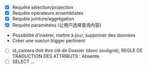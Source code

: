 

- [X] Requête sélection/projection
- [X] Requête opérateurs ensemblistes
- [X] Requête jointure/aggrégation
- [X] Requête paramétées (让用户选择查询内容)
- Possibilité d'insérer, mettre à jour, supprimer des données
- Créer une vue/un trigger pertinent

- [ ] id_camera doit être clé de Dossier (donc souligné), REGLE DE TRADUCTION DES ATTRIBUTS : Absente
- [ ] SELECT ...